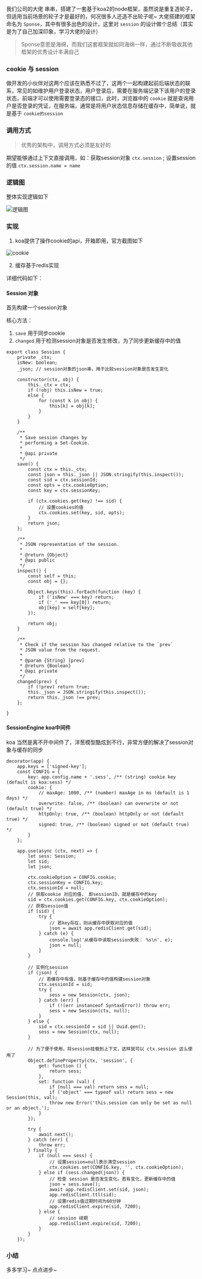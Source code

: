 
我们公司的大佬 串串，搭建了一套基于koa2的node框架，虽然说是重复造轮子，但适用当前场景的轮子才是最好的，何况很多人还造不出轮子呢~ 大佬搭建的框架命名为 `Sponse`，其中有很多出色的设计，这里对 `session` 的设计做个总结（其实是为了自己加深印象，学习大佬的设计）

> Sponse意思是海绵，而我们这套框架就如同海绵一样，通过不断吸收其他框架的优秀设计丰满自己

### cookie 与 session
做开发的小伙伴对这两个应该在熟悉不过了，这两个一起构建起前后端状态的联系，常见的如维护用户登录状态，用户登录后，需要在服务端记录下该用户的登录状态，前端才可以使用需要登录态的接口，此时，浏览器中的 `cookie` 就是查询用户是否登录的凭证，在服务端，通常是将用户状态信息存储在缓存中，简单说，就是基于 `cookie的session` 

### 调用方式
> 优秀的架构中，调用方式必须是友好的

期望能够通过上下文直接调用，如：获取session对象 `ctx.session` ; 设置session的值 `ctx.session.name = name`

### 逻辑图

整体实现逻辑如下

![逻辑图](./image/session.jpg)

### 实现

1. koa提供了操作cookie的api，开箱即用，官方截图如下

![cookie](./image/koa.jpg)

2. 缓存基于redis实现

详细代码如下：

#### Session 对象
首先构建一个session对象

核心方法：
1. `save` 用于同步cookie
2. `changed` 用于检测session对象是否发生修改，为了同步更新缓存中的值

```
export class Session {
    private _ctx;
    isNew: boolean;
    _json; // session对象的json串，用于比较session对象是否发生变化

    constructor(ctx, obj) {
        this._ctx = ctx;
        if (!obj) this.isNew = true;
        else {
            for (const k in obj) {
                this[k] = obj[k];
            }
        }
    }

    /**
     * Save session changes by
     * performing a Set-Cookie.
     *
     * @api private
     */
    save() {
        const ctx = this._ctx;
        const json = this._json || JSON.stringify(this.inspect());
        const sid = ctx.sessionId;
        const opts = ctx.cookieOption;
        const key = ctx.sessionKey;

        if (ctx.cookies.get(key) !== sid) {
            // 设置cookies的值
            ctx.cookies.set(key, sid, opts);
        }
        return json;
    };

    /**
     * JSON representation of the session.
     *
     * @return {Object}
     * @api public
     */
    inspect() {
        const self = this;
        const obj = {};

        Object.keys(this).forEach(function (key) {
            if ('isNew' === key) return;
            if ('_' === key[0]) return;
            obj[key] = self[key];
        });

        return obj;
    }

    /**
     * Check if the session has changed relative to the `prev`
     * JSON value from the request.
     *
     * @param {String} [prev]
     * @return {Boolean}
     * @api private
     */
    changed(prev) {
        if (!prev) return true;
        this._json = JSON.stringify(this.inspect());
        return this._json !== prev;
    };

}
```

#### SessionEngine koa中间件

koa 当然是离不开中间件了，洋葱模型酷炫到不行，非常方便的解决了session对象与缓存的同步

```
decorator(app) {
    app.keys = ['signed-key'];
    const CONFIG = {
        key: app.config.name + '.sess', /** (string) cookie key (default is koa:sess) */
        cookie: {
            // maxAge: 1000, /** (number) maxAge in ms (default is 1 days) */
            overwrite: false, /** (boolean) can overwrite or not (default true) */
            httpOnly: true, /** (boolean) httpOnly or not (default true) */
            signed: true, /** (boolean) signed or not (default true) */
        }
    };

    app.use(async (ctx, next) => {
        let sess: Session;
        let sid;
        let json;

        ctx.cookieOption = CONFIG.cookie;
        ctx.sessionKey = CONFIG.key;
        ctx.sessionId = null;
        // 获取cookie 对应的值， 即sessionID，就是缓存中的key
        sid = ctx.cookies.get(CONFIG.key, ctx.cookieOption);
        // 获取session值
        if (sid) {
            try {
                // 若key存在，则从缓存中获取对应的值
                json = await app.redisClient.get(sid);
            } catch (e) {
                console.log('从缓存中读取session失败： %s\n', e);
                json = null;
            }
        }

        // 实例化session
        if (json) {
            // 若缓存中有值，则基于缓存中的值构建session对象
            ctx.sessionId = sid;
            try {
                sess = new Session(ctx, json);
            } catch (err) {
                if (!(err instanceof SyntaxError)) throw err;
                sess = new Session(ctx, null);
            }
        } else {
            sid = ctx.sessionId = sid || Uuid.gen();
            sess = new Session(ctx, null);
        }

        // 为了便于使用，将session挂载到上下文，这样就可以 ctx.session 这么使用了
        Object.defineProperty(ctx, 'session', {
            get: function () {
                return sess;
            },
            set: function (val) {
                if (null === val) return sess = null;
                if ('object' === typeof val) return sess = new Session(this, val);
                throw new Error('this.session can only be set as null or an object.');
            }
        });

        try {
            await next();
        } catch (err) {
            throw err;
        } finally {
            if (null === sess) {
                // 设置session=null表示清空session
                ctx.cookies.set(CONFIG.key, '', ctx.cookieOption);
            } else if (sess.changed(json)) {
                // 检查 session 是否发生变化，若有变化，更新缓存中的值
                json = sess.save();
                await app.redisClient.set(sid, json);
                app.redisClient.ttl(sid);
                // 设置redis值过期时间为60分钟
                app.redisClient.expire(sid, 7200);
            } else {
                // session 续期
                app.redisClient.expire(sid, 7200);
            }
        }
    });
```

### 小结
多多学习~ 点点进步~




